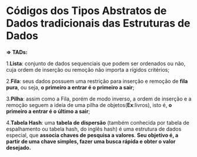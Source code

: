 # Códigos dos Tipos Abstratos de Dados tradicionais das Estruturas de Dados

**=> TADs:**

  1.**Lista**: conjunto de dados sequenciais que podem ser ordenados ou não, cuja ordem de inserção ou remoção não importa a rígidos critérios;
  
  2.**Fila**: seus dados possuem uma restrição para inserção e remoção de **fila pura**, ou seja, **o primeiro a entrar é o primeiro a sair**;
  
  3.**Pilha**: assim como a Fila, porém de modo inverso, a ordem de inserção e a remoção seguem a ideia de uma pilha de objetos(**Ex**:livros), isto é, 
      **o primeiro a entrar é o último a sair**;
      
  4.**Tabela Hash**: uma **tabela de dispersão** (também conhecida por tabela de espalhamento ou tabela hash, do inglês hash) é uma estrutura de dados especial, que **associa chaves de pesquisa a valores**. **Seu objetivo é, a partir de uma chave simples, fazer uma busca rápida e obter o valor desejado.**
